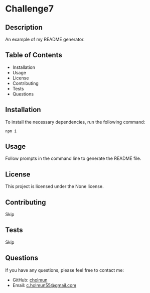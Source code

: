 # Challenge7 

## Description
An example of my README generator.

## Table of Contents
- Installation
- Usage
- License
- Contributing
- Tests
- Questions

## Installation
To install the necessary dependencies, run the following command:
```
npm i
```

## Usage
Follow prompts in the command line to generate the README file.

## License
This project is licensed under the None license.

## Contributing
Skip

## Tests
Skip

## Questions
If you have any questions, please feel free to contact me:
- GitHub: [cholmun](https://github.com/cholmun)
- Email: c.holmun55@gmail.com
